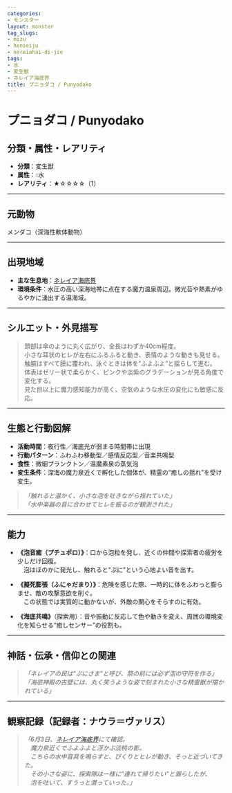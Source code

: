 ```yaml
---
categories:
- モンスター
layout: monster
tag_slugs:
- mizu
- henseiju
- nereiahai-di-jie
tags:
- 水
- 変生獣
- ネレイア海底界
title: プニョダコ / Punyodako
---
```


# プニョダコ / Punyodako

## 分類・属性・レアリティ

* **分類**：変生獣  
* **属性**：💧水  
* **レアリティ**：★☆☆☆☆（1）

---

## 元動物

メンダコ（深海性軟体動物）

---

## 出現地域

* **主な生息地**：[ネレイア海底界](../place/nereia_ocean.md)  
* **環境条件**：水圧の高い深海地帯に点在する魔力温泉周辺。微光苔や熱素がゆるやかに湧出する温海域。

---

## シルエット・外見描写

> 頭部は傘のように丸く広がり、全長はわずか40cm程度。  
> 小さな耳状のヒレが左右にふるふると動き、表情のような動きも見せる。  
> 触腕はすべて膜に覆われ、泳ぐときは体を“ふよふよ”と揺らして進む。  
> 体表はゼリー状で柔らかく、ピンクや淡紫のグラデーションが見る角度で変化する。  
> 見た目以上に魔力感知能力が高く、空気のような水圧の変化にも敏感に反応。

---

## 生態と行動図解

* **活動時間**：夜行性／海底光が弱まる時間帯に出現  
* **行動パターン**：ふわふわ移動型／感情反応型／音楽共鳴型  
* **食性**：微細プランクトン／温魔素泉の蒸気泡  
* **変生条件**：深海の魔力泉近くで孵化した個体が、精霊の“癒しの揺れ”を受け変生。

> *「触れると温かく、小さな泡を吐きながら揺れていた」*  
> *「水中楽器の音に合わせてヒレを振るのが観測された」*

---

## 能力

* **《泡音癒（プチュポロ）》**：口から泡粒を発し、近くの仲間や探索者の疲労を少しだけ回復。  
　泡はほのかに発光し、触れると“ぷに”という心地よい音を出す。

* **《擬死膨張（ふにゃだまり）》**：危険を感じた際、一時的に体をふわっと膨らませ、敵の攻撃意欲を削ぐ。  
　この状態では実質的に動かないが、外敵の関心をそらすのに有効。

* **《海底共鳴》**（探索用）：音や振動に反応して色や動きを変え、周囲の環境変化を知らせる“癒しセンサー”の役割も。

---

## 神話・伝承・信仰との関連

> *「ネレイアの民は“ぷにさま”と呼び、祭の前には必ず泡の守符を作る」*  
> *「海底神殿の古壁には、丸く笑うような姿で刻まれた小さな精霊獣が描かれている」*

---

## 観察記録（記録者：ナウラ＝ヴァリス）

> *「6月3日、[ネレイア海底界](../place/nereia_ocean.md)にて確認。  
　魔力泉近くでふよふよと浮かぶ淡桃の影。  
　こちらの水中音具を鳴らすと、ぴくりとヒレが動き、そっと近づいてきた。  
　その小さな姿に、探索隊は一様に“連れて帰りたい”と漏らしたが、  
　泡を吐いて、すうっと潜っていった。」*